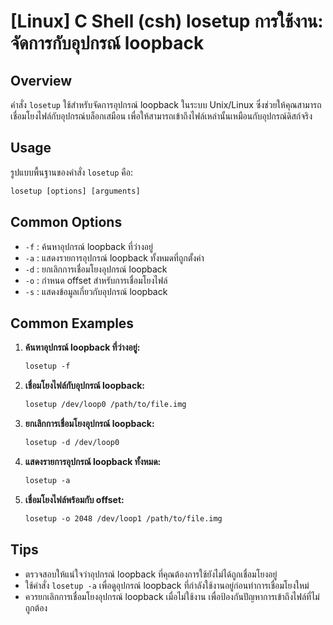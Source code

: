# [Linux] C Shell (csh) losetup การใช้งาน: จัดการกับอุปกรณ์ loopback

## Overview
คำสั่ง `losetup` ใช้สำหรับจัดการอุปกรณ์ loopback ในระบบ Unix/Linux ซึ่งช่วยให้คุณสามารถเชื่อมโยงไฟล์กับอุปกรณ์บล็อกเสมือน เพื่อให้สามารถเข้าถึงไฟล์เหล่านั้นเหมือนกับอุปกรณ์ดิสก์จริง

## Usage
รูปแบบพื้นฐานของคำสั่ง `losetup` คือ:

```csh
losetup [options] [arguments]
```

## Common Options
- `-f` : ค้นหาอุปกรณ์ loopback ที่ว่างอยู่
- `-a` : แสดงรายการอุปกรณ์ loopback ทั้งหมดที่ถูกตั้งค่า
- `-d` : ยกเลิกการเชื่อมโยงอุปกรณ์ loopback
- `-o` : กำหนด offset สำหรับการเชื่อมโยงไฟล์
- `-s` : แสดงข้อมูลเกี่ยวกับอุปกรณ์ loopback

## Common Examples
1. **ค้นหาอุปกรณ์ loopback ที่ว่างอยู่:**
   ```csh
   losetup -f
   ```

2. **เชื่อมโยงไฟล์กับอุปกรณ์ loopback:**
   ```csh
   losetup /dev/loop0 /path/to/file.img
   ```

3. **ยกเลิกการเชื่อมโยงอุปกรณ์ loopback:**
   ```csh
   losetup -d /dev/loop0
   ```

4. **แสดงรายการอุปกรณ์ loopback ทั้งหมด:**
   ```csh
   losetup -a
   ```

5. **เชื่อมโยงไฟล์พร้อมกับ offset:**
   ```csh
   losetup -o 2048 /dev/loop1 /path/to/file.img
   ```

## Tips
- ตรวจสอบให้แน่ใจว่าอุปกรณ์ loopback ที่คุณต้องการใช้ยังไม่ได้ถูกเชื่อมโยงอยู่
- ใช้คำสั่ง `losetup -a` เพื่อดูอุปกรณ์ loopback ที่กำลังใช้งานอยู่ก่อนทำการเชื่อมโยงใหม่
- ควรยกเลิกการเชื่อมโยงอุปกรณ์ loopback เมื่อไม่ใช้งาน เพื่อป้องกันปัญหาการเข้าถึงไฟล์ที่ไม่ถูกต้อง